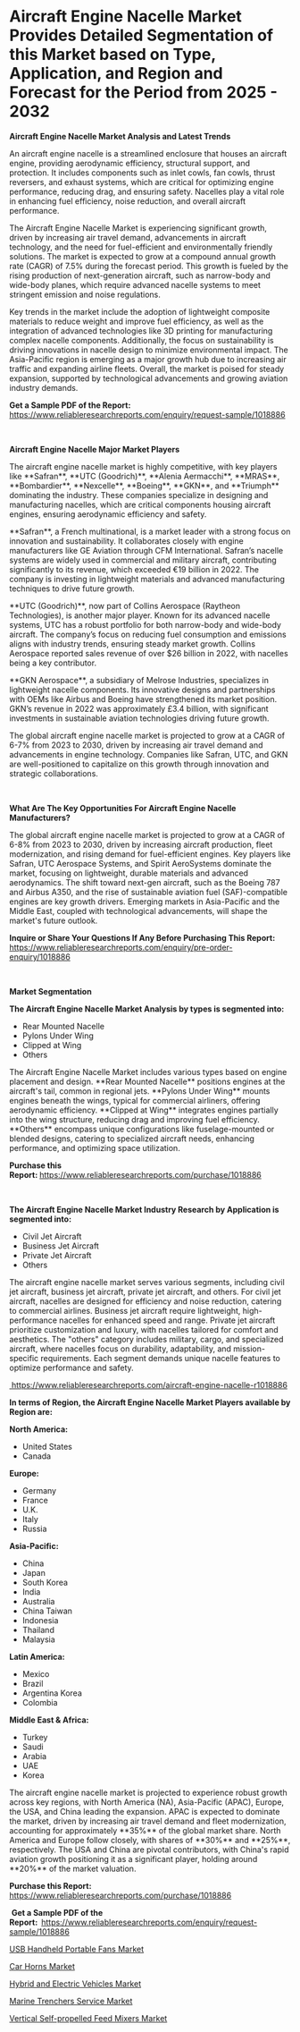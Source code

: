 <p><h1>Aircraft Engine Nacelle Market Provides Detailed Segmentation of this Market based on Type, Application, and Region and Forecast for the Period from 2025 - 2032</h1></p><p><strong>Aircraft Engine Nacelle Market Analysis and Latest Trends</strong></p>
<p><p>An aircraft engine nacelle is a streamlined enclosure that houses an aircraft engine, providing aerodynamic efficiency, structural support, and protection. It includes components such as inlet cowls, fan cowls, thrust reversers, and exhaust systems, which are critical for optimizing engine performance, reducing drag, and ensuring safety. Nacelles play a vital role in enhancing fuel efficiency, noise reduction, and overall aircraft performance.</p><p>The Aircraft Engine Nacelle Market is experiencing significant growth, driven by increasing air travel demand, advancements in aircraft technology, and the need for fuel-efficient and environmentally friendly solutions. The market is expected to grow at a compound annual growth rate (CAGR) of 7.5% during the forecast period. This growth is fueled by the rising production of next-generation aircraft, such as narrow-body and wide-body planes, which require advanced nacelle systems to meet stringent emission and noise regulations.</p><p>Key trends in the market include the adoption of lightweight composite materials to reduce weight and improve fuel efficiency, as well as the integration of advanced technologies like 3D printing for manufacturing complex nacelle components. Additionally, the focus on sustainability is driving innovations in nacelle design to minimize environmental impact. The Asia-Pacific region is emerging as a major growth hub due to increasing air traffic and expanding airline fleets. Overall, the market is poised for steady expansion, supported by technological advancements and growing aviation industry demands.</p></p>
<p><strong>Get a Sample PDF of the Report:&nbsp;</strong> <a href="https://www.reliableresearchreports.com/enquiry/request-sample/1018886?utm_campaign=12&utm_medium=2&utm_source=Github&utm_content=ia&utm_term=21012025&utm_id=aircraft-engine-nacelle">https://www.reliableresearchreports.com/enquiry/request-sample/1018886</a></p>
<p>&nbsp;</p>
<p><strong>Aircraft Engine Nacelle Major Market Players</strong></p>
<p><p>The aircraft engine nacelle market is highly competitive, with key players like **Safran**, **UTC (Goodrich)**, **Alenia Aermacchi**, **MRAS**, **Bombardier**, **Nexcelle**, **Boeing**, **GKN**, and **Triumph** dominating the industry. These companies specialize in designing and manufacturing nacelles, which are critical components housing aircraft engines, ensuring aerodynamic efficiency and safety.</p><p>**Safran**, a French multinational, is a market leader with a strong focus on innovation and sustainability. It collaborates closely with engine manufacturers like GE Aviation through CFM International. Safran’s nacelle systems are widely used in commercial and military aircraft, contributing significantly to its revenue, which exceeded €19 billion in 2022. The company is investing in lightweight materials and advanced manufacturing techniques to drive future growth.</p><p>**UTC (Goodrich)**, now part of Collins Aerospace (Raytheon Technologies), is another major player. Known for its advanced nacelle systems, UTC has a robust portfolio for both narrow-body and wide-body aircraft. The company’s focus on reducing fuel consumption and emissions aligns with industry trends, ensuring steady market growth. Collins Aerospace reported sales revenue of over $26 billion in 2022, with nacelles being a key contributor.</p><p>**GKN Aerospace**, a subsidiary of Melrose Industries, specializes in lightweight nacelle components. Its innovative designs and partnerships with OEMs like Airbus and Boeing have strengthened its market position. GKN’s revenue in 2022 was approximately £3.4 billion, with significant investments in sustainable aviation technologies driving future growth.</p><p>The global aircraft engine nacelle market is projected to grow at a CAGR of 6-7% from 2023 to 2030, driven by increasing air travel demand and advancements in engine technology. Companies like Safran, UTC, and GKN are well-positioned to capitalize on this growth through innovation and strategic collaborations.</p></p>
<p>&nbsp;</p>
<p><strong>What Are The Key Opportunities For Aircraft Engine Nacelle Manufacturers?</strong></p>
<p><p>The global aircraft engine nacelle market is projected to grow at a CAGR of 6-8% from 2023 to 2030, driven by increasing aircraft production, fleet modernization, and rising demand for fuel-efficient engines. Key players like Safran, UTC Aerospace Systems, and Spirit AeroSystems dominate the market, focusing on lightweight, durable materials and advanced aerodynamics. The shift toward next-gen aircraft, such as the Boeing 787 and Airbus A350, and the rise of sustainable aviation fuel (SAF)-compatible engines are key growth drivers. Emerging markets in Asia-Pacific and the Middle East, coupled with technological advancements, will shape the market's future outlook.</p></p>
<p><strong>Inquire or Share Your Questions If Any Before Purchasing This Report:</strong> <a href="https://www.reliableresearchreports.com/enquiry/pre-order-enquiry/1018886?utm_campaign=12&utm_medium=2&utm_source=Github&utm_content=ia&utm_term=21012025&utm_id=aircraft-engine-nacelle">https://www.reliableresearchreports.com/enquiry/pre-order-enquiry/1018886</a></p>
<p>&nbsp;</p>
<p><strong>Market Segmentation</strong></p>
<p><strong>The Aircraft Engine Nacelle Market Analysis by types is segmented into:</strong></p>
<p><ul><li>Rear Mounted Nacelle</li><li>Pylons Under Wing</li><li>Clipped at Wing</li><li>Others</li></ul></p>
<p><p>The Aircraft Engine Nacelle Market includes various types based on engine placement and design. **Rear Mounted Nacelle** positions engines at the aircraft's tail, common in regional jets. **Pylons Under Wing** mounts engines beneath the wings, typical for commercial airliners, offering aerodynamic efficiency. **Clipped at Wing** integrates engines partially into the wing structure, reducing drag and improving fuel efficiency. **Others** encompass unique configurations like fuselage-mounted or blended designs, catering to specialized aircraft needs, enhancing performance, and optimizing space utilization.</p></p>
<p><strong>Purchase this Report:&nbsp;</strong><a href="https://www.reliableresearchreports.com/purchase/1018886?utm_campaign=12&utm_medium=2&utm_source=Github&utm_content=ia&utm_term=21012025&utm_id=aircraft-engine-nacelle">https://www.reliableresearchreports.com/purchase/1018886</a></p>
<p>&nbsp;</p>
<p><strong>The Aircraft Engine Nacelle Market Industry Research by Application is segmented into:</strong></p>
<p><ul><li>Civil Jet Aircraft</li><li>Business Jet Aircraft</li><li>Private Jet Aircraft</li><li>Others</li></ul></p>
<p><p>The aircraft engine nacelle market serves various segments, including civil jet aircraft, business jet aircraft, private jet aircraft, and others. For civil jet aircraft, nacelles are designed for efficiency and noise reduction, catering to commercial airlines. Business jet aircraft require lightweight, high-performance nacelles for enhanced speed and range. Private jet aircraft prioritize customization and luxury, with nacelles tailored for comfort and aesthetics. The "others" category includes military, cargo, and specialized aircraft, where nacelles focus on durability, adaptability, and mission-specific requirements. Each segment demands unique nacelle features to optimize performance and safety.</p></p>
<p><a href="https://www.reliableresearchreports.com/aircraft-engine-nacelle-r1018886?utm_campaign=12&utm_medium=2&utm_source=Github&utm_content=ia&utm_term=21012025&utm_id=aircraft-engine-nacelle">&nbsp;https://www.reliableresearchreports.com/aircraft-engine-nacelle-r1018886</a></p>
<p><strong>In terms of Region, the Aircraft Engine Nacelle Market Players available by Region are:</strong></p>
<p>
    <p> <strong> North America: </strong>
        <ul>
            <li>United States</li>
            <li>Canada</li>
        </ul>
        </p> 
    <p> <strong> Europe: </strong>
        <ul>
            <li>Germany</li>
            <li>France</li>
            <li>U.K.</li>
            <li>Italy</li>
            <li>Russia</li>
        </ul>
        </p> 
    <p> <strong> Asia-Pacific: </strong>
        <ul>
            <li>China</li>
            <li>Japan</li>
            <li>South Korea</li>
            <li>India</li>
            <li>Australia</li>
            <li>China Taiwan</li>
            <li>Indonesia</li>
            <li>Thailand</li>
            <li>Malaysia</li>
        </ul>
        </p> 
    <p> <strong> Latin America: </strong>
        <ul>
            <li>Mexico</li>
            <li>Brazil</li>
            <li>Argentina Korea</li>
            <li>Colombia</li>
        </ul>
        </p> 
    <p> <strong> Middle East & Africa: </strong>
        <ul>
            <li>Turkey</li>
            <li>Saudi</li>
            <li>Arabia</li>
            <li>UAE</li>
            <li>Korea</li>
        </ul>
    </p>
    </p>
<p><p>The aircraft engine nacelle market is projected to experience robust growth across key regions, with North America (NA), Asia-Pacific (APAC), Europe, the USA, and China leading the expansion. APAC is expected to dominate the market, driven by increasing air travel demand and fleet modernization, accounting for approximately **35%** of the global market share. North America and Europe follow closely, with shares of **30%** and **25%**, respectively. The USA and China are pivotal contributors, with China's rapid aviation growth positioning it as a significant player, holding around **20%** of the market valuation.</p></p>
<p><strong>Purchase this Report: </strong><a href="https://www.reliableresearchreports.com/purchase/1018886?utm_campaign=12&utm_medium=2&utm_source=Github&utm_content=ia&utm_term=21012025&utm_id=aircraft-engine-nacelle">https://www.reliableresearchreports.com/purchase/1018886</a></p>
<p>&nbsp;<strong>Get a Sample PDF of the Report:&nbsp;&nbsp;</strong><a href="https://www.reliableresearchreports.com/enquiry/request-sample/1018886?utm_campaign=12&utm_medium=2&utm_source=Github&utm_content=ia&utm_term=21012025&utm_id=aircraft-engine-nacelle">https://www.reliableresearchreports.com/enquiry/request-sample/1018886</a></p>
<p><strong></strong></p>
<p><p><a href="https://www.linkedin.com/pulse/value-segmentation-share-andanalysis-usb-handheld-portable-atb2e?utm_campaign=12&utm_medium=2&utm_source=Github&utm_content=ia&utm_term=21012025&utm_id=aircraft-engine-nacelle">USB Handheld Portable Fans Market</a></p><p><a href="https://github.com/JakirUddin511/Market-Research-Report-List-1/blob/main/car-horns-market.md?utm_campaign=12&utm_medium=2&utm_source=Github&utm_content=ia&utm_term=21012025&utm_id=aircraft-engine-nacelle">Car Horns Market</a></p><p><a href="https://github.com/GenaGaines34/Market-Research-Report-List-1/blob/main/hybrid-and-electric-vehicles-market.md?utm_campaign=12&utm_medium=2&utm_source=Github&utm_content=ia&utm_term=21012025&utm_id=aircraft-engine-nacelle">Hybrid and Electric Vehicles Market</a></p><p><a href="https://www.linkedin.com/pulse/analyzing-marine-trenchers-service-market-142-cagr-growth-08ige?utm_campaign=12&utm_medium=2&utm_source=Github&utm_content=ia&utm_term=21012025&utm_id=aircraft-engine-nacelle">Marine Trenchers Service Market</a></p><p><a href="https://www.linkedin.com/pulse/vertical-self-propelled-feed-mixers-market-overview-zsolc?utm_campaign=12&utm_medium=2&utm_source=Github&utm_content=ia&utm_term=21012025&utm_id=aircraft-engine-nacelle">Vertical Self-propelled Feed Mixers Market</a></p></p>